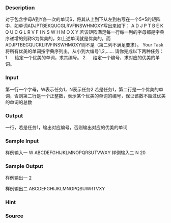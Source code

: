
### Description
对于包含字母A到Y各一次的单词S，将其从上到下从左到右写在一个5*5的矩阵中，如单词ADJPTBEKQUCGLRVFINSWHMOXY写出来如下：
A D J P T
B E K Q U
C G L R V
F I N S W
H M O X Y
若该矩阵满足每一行每一列的字母都是字典序递增的则称S为优美的，如上述单词就是优美的，而ADJPTBEGQUCKLRVFINSWHMOXY则不是（第二列不满足要求）。
Your Task
将所有优美的单词按字典序列出，从小到大编号1,2,……
请你完成以下两种任务：
1.     给定一个优美的单词，求其编号。
2.     给定一个编号，求对应的优美的单词。
### Input
第一行一个字母，W表示任务1，N表示任务2
若是任务1，第二行是一个优美的单词，否则第二行是一个正整数，表示某个优美的单词的编号，保证该数不超过优美的单词的总数
### Output
一行，若是任务1，输出对应编号，否则输出对应的优美的单词

### Sample Input
样例输入一
W
ABCDEFGHIJKLMNOPQRSUTVWXY
样例输入二
N
20


### Sample Output
样例输出一
2

样例输出二
ABCDEFGHIJKLMNOPQSUWRTVXY
### Hint

### Source
